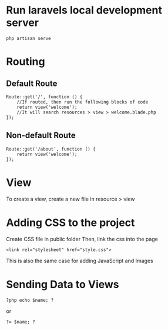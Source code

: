 # Run laravels local development server
```
php artisan serve
```

# Routing
## Default Route
```
Route::get('/', function () {
    //If routed, then run the following blocks of code
    return view('welcome');
    //It will search resources > view > welcome.blade.php
});
```
## Non-default Route
```
Route::get('/about', function () {
    return view('welcome');
});
```

# View
To create a view, create a new file in resource > view 

# Adding CSS to the project
Create CSS file in public folder
Then, link the css into the page
```
<link rel="stylesheet" href="style.css">
```
This is also the same case for adding JavaScript and Images

# Sending Data to Views
```
?php echo $name; ?
```
or
```
?= $name; ?
```




























